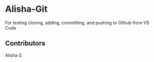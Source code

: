 # Alisha-Git
 For testing cloning, adding, committing, and pushing to Github from VS Code

## Contributors
Alisha G